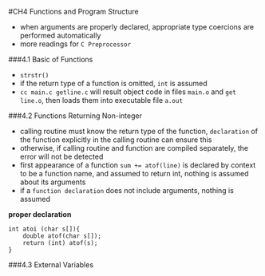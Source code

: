 #CH4 Functions and Program Structure

* when arguments are properly declared, appropriate type coercions are performed automatically
* more readings for `C Preprocessor`

###4.1 Basic of Functions

* `strstr()`
* if the return type of a function is omitted, `int` is assumed
* `cc main.c getline.c` will result object code in files `main.o` and `get line.o`, then loads them into executable file `a.out`

###4.2 Functions Returning Non-integer

* calling routine must know the return type of the function, `declaration` of the function explicitly in the calling routine can ensure this
* otherwise, if calling routine and function are compiled separately, the error will not be detected
* first appearance of a function `sum += atof(line)` is declared by context to be a function name, and assumed to return int, nothing is assumed about its arguments
* if a `function declaration` does not include arguments, nothing is assumed

**proper declaration**

	int atoi (char s[]){
		double atof(char s[]);
		return (int) atof(s);
	}
	
###4.3 External Variables

